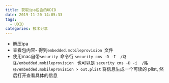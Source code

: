 ```yaml
---
title: 获取ipa包含的UDID
date: 2019-11-20 14:05:33
tags:
  - UDID
categories: 技术分享
---
```


- 解压ipa
- 查看包内容- 得到```embedded.mobileprovision ```文件
- 使用mac自带```security ```命令行
```security cms -D -I  /路径/embedded.mobileprovision ```
也可以是 
```security cms -D -i  /路径/embedded.mobileprovision > out.plist```
将信息生成一个可读的 plist, 然后打开查看具体的信息
